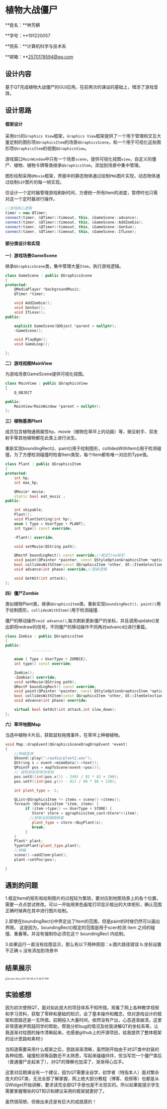 # 植物大战僵尸

**姓名：**林芳麒

**学号：**191220057

**院系：**计算机科学与技术系

**邮箱：**2570178594@qq.com



## 设计内容

基于QT完成植物大战僵尸的GUI应用。在前两次的课设的基础上，增添了游戏音效。



## 设计思路

#### 框架设计

采用`Qt5`的`Graphics View`框架，`Graphics View`框架提供了一个用于管理和交互大量定制的图形项`QGraphicsItem`的场景`QGraphicsScene`，和一个用于可视化这些图形项`QGraphicsItem`的视图`QGraphicsView`。

游戏窗口`MainWindow`中只有一个场景`scene`，提供可视化视图`view`，自定义的僵尸、植物、植物卡牌等类继承`QGraphicsItem`，添加到场景中集中管理。

图形绘制采用`QMovie`框架，界面中的静态物体通过绘制`PNG`图片实现，动态物体通过绘制`GIF`图片的每一帧实现。

仅设计一个定时器管理游戏刷新时间，方便统一所有Item的进度，暂停时也只需对这一个定时器进行操作。

```c++
//游戏核心逻辑
timer = new QTimer;
connect(timer, &QTimer::timeout, this, &GameScene::advance);
connect(timer, &QTimer::timeout, this, &GameScene::AddZombie);
connect(timer, &QTimer::timeout, this, &GameScene::GenSun);
connect(timer, &QTimer::timeout, this, &GameScene::IfLose);
```



#### 部分类设计和实现

**一）游戏场景GameScene**

继承`QGraphicsScene`类，集中管理大量`Item`，执行游戏逻辑。

```c++
class GameScene : public QGraphicsScene
{
protected:
    QMediaPlayer *backgroundMusic;
    QTimer *timer;

    void AddZombie();
    void GenSun();
    void IfLose();
public:

    explicit GameScene(QObject *parent = nullptr);
    ~GameScene();

    void PlayBgm();
    void GameLoop();

};
```



**二）游戏视图MainView**

为游戏场景GameScene提供可视化视图。

```c++
class MainView : public QGraphicsView
{
    Q_OBJECT

public:
    MainView(MainWindow *parent = nullptr);
};
```



**三）植物基类Plant**

成员包含植物通用属性hp、movie（植物在草坪上的动画）等，豌豆射手、双发射手等其他植物都在此类上进行派生。

重新实现boundingRect()、paint()用于绘制图形，collidesWithItem()用于检测碰撞，为了方便检测碰撞时检查Item类型，每个Item都有唯一对应的Type值。

```c++
class Plant : public QGraphicsItem
{
protected:
    int hp;
    int max_hp;

    QMovie* movie;
    static bool eat_music ;
public:

    int skipable;
    Plant();
    void PlantSetting(int hp);
    enum { Type = UserType + PLANT};
    int type() const override;

    ~Plant() override;

    void setMovie(QString path);

    QRectF boundingRect() const override;//框定Item矩形
    void paint(QPainter *painter, const QStyleOptionGraphicsItem *option, QWidget *widget) override;//绘制图形
    bool collidesWithItem(const QGraphicsItem *other, Qt::ItemSelectionMode mode) const override;//检测碰撞
    void advance(int phase) override;//更新逻辑

    void GetHit(int attack);
};
```

**四）僵尸Zombie**

类似植物Plant类，继承`QGraphicsItem`类，重新实现`boundingRect()`、`paint()`用于绘制图形，`collidesWithItem()`用于检测碰撞.

僵尸的移动操作`void advance()`,每次刷新更新僵尸的坐标，并且调用update()发出即将redraw的信号。不同僵尸的移动操作不同再对advancd()进行重载。

```c++
class Zombie : public QGraphicsItem
{
public:
			.........

    enum { Type = UserType + ZOMBIE};
    int type() const override;

    Zombie();
    ~Zombie() override;
    void setMovie(QString path);
    QRectF boundingRect() const override;
    void paint(QPainter *painter, const QStyleOptionGraphicsItem *option, QWidget *widget) override;
    bool collidesWithItem(const QGraphicsItem *other, Qt::ItemSelectionMode mode) const override;
    void advance(int phase) override;

    virtual bool GetHit(int attack,int slow_down);
};

```

**六）草坪地图Map**

当选中植物卡片后，获取鼠标拖拽事件，在草坪上种植植物。

```c++
void Map::dropEvent(QGraphicsSceneDragDropEvent *event)
{
  	//种植音效
    QSound::play(":/audio/plant2.wav");
    QString s = event->mimeData()->text();
    QPointF pos = mapToScene(event->pos());
   	// 鼠标坐标到地块坐标
    pos.setX((int(pos.x()) - 249) / 82 * 82 + 290);
    pos.setY((int(pos.y()) - 81) / 98 * 98 + 130);

    int plant_type = -1;

    QList<QGraphicsItem *> items = scene()->items();
    foreach (QGraphicsItem *item, items) {
         if (item->type() == UserType + STORE) {
            Store* store = qgraphicsitem_cast<Store*>(item);
           //获取当前植物种类
            plant_type = store->BuyPlant(s);
            break;
         }
    }
    Plant* plant;
    TypetoPlant(plant_type,plant);
  	//种植
    scene()->addItem(plant);
    plant->setPos(pos);

}
```



## 遇到的问题

1.框定Item的矩形和绘制图片的过程较为繁琐，要对应到地图场景上的各个位置，需要一点点尝试修改。可以一开始用黑色画笔打印显示框出的大体矩形，确认范围正确时候再在其中进行图片绘制。

2.即使在boundingRect()中界定出了Item的范围，但是paint的时候仍然可以画出界限。
这是因为，boundingRect()框定的范围是用于scen检测 item 之间的碰撞、重叠等。并没有强制你必须在这个 boundingRect 内绘制。

3.如果运行一直没有绘图显示，那么有以下两种原因：a.图片路径错误 b.坐标设置不正确 c.没有添加到场景中




## 结果展示

<img src="/Users/abangya/Desktop/Screen Shot 2021-06-08 at 11.46.57 PM.png" alt="Screen Shot 2021-06-08 at 11.46.57 PM" style="zoom:50%;" />

## 实验感想

因为初次使用QT，面对如此庞大的项目体系不知所措，观看了网上各种教学视频和学习资料，获取了零碎和基础的知识，会了基本操作和概念，但对游戏设计的框架和思路还是一无所措。前期投入大量时间，依然没有产出，心态逐渐崩溃。这里非常感谢尹熙喆同学的帮助，帮我分析bug的情况及给我讲解QT的坐标系等，让我逐渐对绘图的操作清晰起来。也感谢github上的开源项目，给我提供了整体框架的设计思路和素材:)

当知道需要采用什么框架之后，思路渐渐清晰，虽然刚开始由于对QT类中封装的各种绘图、碰撞检测等函数还不太熟悉，写起来磕磕绊绊，但当写完一个僵尸类后（普通僵尸走起来了），对QT的理解也加深了，渐渐得心应手。

这里对后期课设有一个建议，因为QT需要全自学，初学者（特指本人）面对繁杂庞大的QT类，无法全部了解掌握，网上绝大部分教程（博客、视频等）也都是从QWidget开始讲解，要求读完全部QT手册也是不太现实的。所以如果能提示学生需要掌握哪些的QT知识和建议采用的框架就更好了。

虽然很简陋，但做出来还是有巨大的成就感的！

